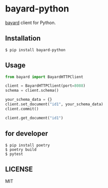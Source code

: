 # bayard-python

[bayard](https://github.com/bayard-search/bayard) client for Python.


## Installation

```
$ pip install bayard-python
```

## Usage

```python
from bayard import BayardHTTPClient

client = BayardHTTPClient(port=8088)
schema = client.schema()

your_schema_data = {}
client.set_document("id1", your_schema_data)
client.commit()

client.get_document("id1")
```

## for developer

```
$ pip install poetry
$ poetry build
$ pytest
```

## LICENSE

MIT
